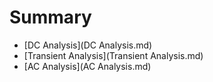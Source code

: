 # Summary

* [DC Analysis](DC Analysis.md)
* [Transient Analysis](Transient Analysis.md)
* [AC Analysis](AC Analysis.md)
